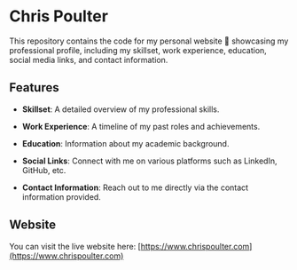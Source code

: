 # Chris Poulter

This repository contains the code for my personal website 👋 showcasing my professional profile, including my skillset, work experience, education, social media links, and contact information.

## Features

-   **Skillset**: A detailed overview of my professional skills.

-   **Work Experience**: A timeline of my past roles and achievements.

-   **Education**: Information about my academic background.

-   **Social Links**: Connect with me on various platforms such as LinkedIn, GitHub, etc.

-   **Contact Information**: Reach out to me directly via the contact information provided.

## Website

You can visit the live website here: [https://www.chrispoulter.com](https://www.chrispoulter.com)
